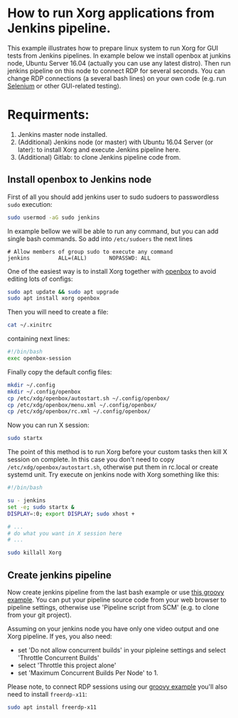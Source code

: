 # How to run Xorg applications from Jenkins pipeline. ##############

This example illustrates how to prepare linux system to run Xorg for GUI tests from Jenkins pipelines. In example below we install openbox at junkins node, Ubuntu Server 16.04 (actually you can use any latest distro). Then run jenkins pipeline on this node to connect RDP for several seconds. You can change RDP connections (a several bash lines) on your own code (e.g. run [Selenium](https://www.seleniumhq.org/) or other GUI-related testing).


# Requirments:

1. Jenkins master node installed.
2. (Additional) Jenkins node (or master) with Ubuntu 16.04 Server (or later): to install Xorg and execute Jenkins pipeline here.
3. (Additional) Gitlab: to clone Jenkins pipeline code from.


## Install openbox to Jenkins node

First of all you should add jenkins user to sudo sudoers to passwordless `sudo` execution:
```bash
sudo usermod -aG sudo jenkins
```
In example bellow we will be able to run any command, but you can add single bash commands. So add into `/etc/sudoers` the next lines
```
# Allow members of group sudo to execute any command
jenkins         ALL=(ALL)       NOPASSWD: ALL
```

One of the easiest way is to install Xorg together with [openbox](http://openbox.org) to avoid editing lots of configs:
```bash
sudo apt update && sudo apt upgrade
sudo apt install xorg openbox
```
Then you will need to create a file:
```bash
cat ~/.xinitrc
```
containing next lines:
```bash
#!/bin/bash
exec openbox-session
```
Finally copy the default config files:
```bash
mkdir ~/.config
mkdir ~/.config/openbox
cp /etc/xdg/openbox/autostart.sh ~/.config/openbox/
cp /etc/xdg/openbox/menu.xml ~/.config/openbox/
cp /etc/xdg/openbox/rc.xml ~/.config/openbox/
```
Now you can run X session:
```bash
sudo startx
```

The point of this method is to run Xorg before your custom tasks then kill X session on complete. In this case you don't need to copy `/etc/xdg/openbox/autostart.sh`, otherwise put them in rc.local or create systemd unit. Try execute on jenkins node with Xorg something like this:
```bash
#!/bin/bash

su - jenkins
set -e; sudo startx &
DISPLAY=:0; export DISPLAY; sudo xhost +

# ...
# do what you want in X session here
# ...

sudo killall Xorg
```


## Create jenkins pipeline

Now create jenkins pipeline from the last bash example or use [this groovy example](https://github.com/alexanderbazhenoff/scripts-various/blob/master/jenkins/xorg-pipelines-example/xorg-jenkins-pipeline.groovy). You can put your pipeline source code from your web browser to pipeline settings, otherwise use 'Pipeline script from SCM' (e.g. to clone from your git project).

Assuming on your jenkins node you have only one video output and one Xorg pipeline. If yes, you also need: 
- set 'Do not allow concurrent builds' in your pipleine settings and select 'Throttle Concurrent Builds'
- select 'Throttle this project alone'
- set 'Maximum Concurrent Builds Per Node' to 1.

Please note, to connect RDP sessions using our [groovy example](https://github.com/alexanderbazhenoff/scripts-various/blob/master/jenkins/xorg-pipelines-example/xorg-jenkins-pipeline.groovy) you'll also need to install `freerdp-x11`:
```bash
sudo apt install freerdp-x11
```
